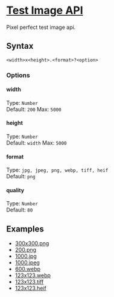 # [Test Image API](https://github.com/HaNdTriX/test-image-api)

Pixel perfect test image api.

## Syntax

```
<width>x<height>.<format>?<option>
```

### Options

#### width

Type: `Number`\
Default: `200`
Max: `5000`

#### height

Type: `Number`\
Default: `width`
Max: `5000`

#### format

Type: `jpg, jpeg, png, webp, tiff, heif`\
Default: `png`

#### quality

Type: `Number`\
Default: `80`


## Examples

* [300x300.png](/300x300.png)
* [200.png](/200.png)
* [1000.jpg](/1000.jpg)
* [1000.jpeg](/1000.jpeg)
* [600.webp](/600.webp)
* [123x123.webp](/123x123.webp)
* [123x123.tiff](/123x123.tiff)
* [123x123.heif](/123x123.heif)